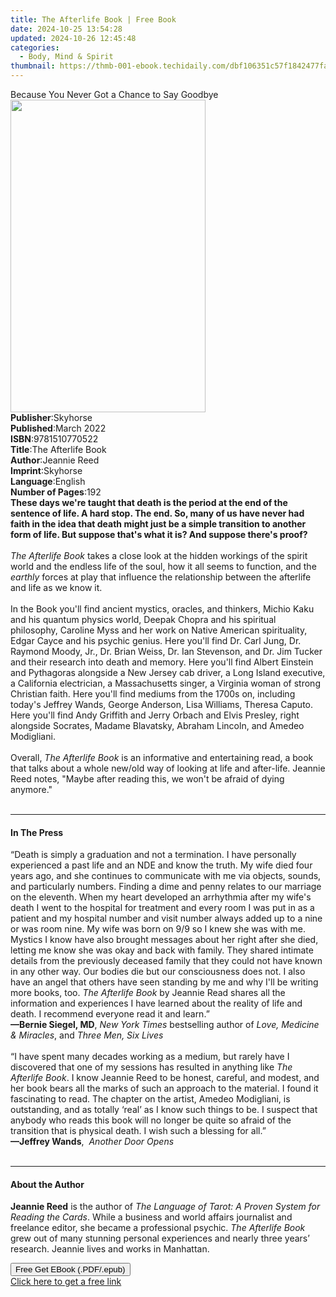 ```yaml
---
title: The Afterlife Book | Free Book
date: 2024-10-25 13:54:28
updated: 2024-10-26 12:45:48
categories:
  - Body, Mind & Spirit
thumbnail: https://thmb-001-ebook.techidaily.com/dbf106351c57f1842477fa6bb7f091cd1581930e78a03dd339998b7675298a0e.jpg
---
```

<main id="book-container">
  <div class="flex flex-col">
    <div class="book-brief flex-1 py-6 px-4 sm:p-6 md:py-10 md:px-8">
      <!-- brief-->
      <div class="book-brief-main">
        Because You Never Got a Chance to Say Goodbye
      </div>
    </div>
    <div
      class="book-meta-info flex-1 grid gap-4 col-start-1 col-end-3 row-start-1 sm:mb-6 sm:grid-cols-4 lg:gap-6 lg:col-start-2 lg:row-end-6 lg:row-span-6 lg:mb-0"
    >
      <div
        class="book-meta-info-left place-content-center mt-4 p-4 text-sm leading-6 col-start-2 col-span-2 dark:text-slate-400"
      >
        <img
          class="w-full h-500 object-cover rounded-lg sm:h-255 sm:col-span-2 lg:col-span-full"
          src="https://img-001-ebook.techidaily.com/428405b537b8fff67a14ef36171de2e64985ba08185ebb0ec2a68d6f0143d168.jpg"
          alt=""
          width="312"
          height="500"
        />
      </div>
      <div
        class="book-meta-info-right mt-2 col-start-1 row-start-2 col-span-3 self-center"
      >
        <!-- meta data  -->
        <div class="flex flex-col px-4 md:px-8">
          <div class="flex-1">
            <strong>Publisher</strong>:<span class="px-2">Skyhorse</span>
          </div>
          <div class="flex-1">
            <strong>Published</strong>:<span class="px-2">March 2022</span>
          </div>
          <div class="flex-1">
            <strong>ISBN</strong>:<span class="px-2">9781510770522</span>
          </div>
          <div class="flex-1">
            <strong>Title</strong>:<span class="px-2">The Afterlife Book</span>
          </div>
          <div class="flex-1">
            <strong>Author</strong>:<span class="px-2">Jeannie Reed</span>
          </div>
          <div class="flex-1">
            <strong>Imprint</strong>:<span class="px-2">Skyhorse</span>
          </div>
          <div class="flex-1">
            <strong>Language</strong>:<span class="px-2">English</span>
          </div>
          <div class="flex-1">
            <strong>Number of Pages</strong>:<span class="px-2">192</span>
          </div>
        </div>
      </div>
    </div>
    <div class="book-description flex-1 py-6 px-4 sm:p-6 md:py-10 md:px-8">
      <div class="book-description-main">
        <div accordion-content="" id="description">
          <b
            >These days we're taught that death is the period at the end of the
            sentence of life. A hard stop. The end. So, many of us have never
            had faith in the idea that death might just be a simple transition
            to another form of life. But suppose that's what it is? And suppose
            there's proof?</b
          ><br />
          &nbsp;<br /><i>The Afterlife Book</i> takes a close look at the hidden
          workings of the spirit world and the endless life of the soul, how it
          all seems to function, and the <i>earthly</i> forces at play that
          influence the relationship between the afterlife and life as we know
          it.<br />
          &nbsp;<br />
          In the Book you'll find ancient mystics, oracles, and thinkers, Michio
          Kaku and his quantum physics world, Deepak Chopra and his spiritual
          philosophy, Caroline Myss and her work on Native American
          spirituality, Edgar Cayce and his psychic genius. Here you'll find Dr.
          Carl Jung, Dr. Raymond Moody, Jr., Dr. Brian Weiss, Dr. Ian Stevenson,
          and Dr. Jim Tucker and their research into death and memory. Here
          you'll find Albert Einstein and Pythagoras alongside a New Jersey cab
          driver, a Long Island executive, a California electrician, a
          Massachusetts singer, a Virginia woman of strong Christian faith. Here
          you'll find mediums from the 1700s on, including today's Jeffrey
          Wands, George Anderson, Lisa Williams, Theresa Caputo. Here you'll
          find Andy Griffith and Jerry Orbach and Elvis Presley, right alongside
          Socrates, Madame Blavatsky, Abraham Lincoln, and Amedeo Modigliani.<br />
          &nbsp;<br />
          Overall, <i>The Afterlife Book</i> is an informative and entertaining
          read, a book that talks about a whole new/old way of looking at life
          and after-life. Jeannie Reed notes, "Maybe after reading this, we
          won't be afraid of dying anymore."<br />
          &nbsp;
        </div>
        <div class="accordion-fader"></div>
      </div>
    </div>
    <div class="book-excerpts flex-1 py-6 px-4 sm:p-6 md:py-10 md:px-8">
      <!-- excerpts-->
      <div class="book-excerpts-main">
        <hr />
        <h4 class="placeholder placeholder-heading">
          <span>In The Press</span>
        </h4>
        <p>
          “Death is simply a graduation and not a termination. I have personally
          experienced a past life and an NDE and know the truth. My wife died
          four years ago, and she continues to communicate with me via objects,
          sounds, and particularly numbers. Finding a dime and penny relates to
          our marriage on the eleventh. When my heart developed an arrhythmia
          after my wife's death I went to the hospital for treatment and every
          room I was put in as a patient and my hospital number and visit number
          always added up to a nine or was room nine. My wife was born on 9/9 so
          I knew she was with me. Mystics I know have also brought messages
          about her right after she died, letting me know she was okay and back
          with family. They shared intimate details from the previously deceased
          family that they could not have known in any other way. Our bodies die
          but our consciousness does not. I also have an angel that others have
          seen standing by me and why I'll be writing more books, too.&nbsp;<i
            >The Afterlife Book</i
          >&nbsp;by Jeannie Read shares all the information and experiences I
          have learned about the reality of life and death. I recommend everyone
          read it and learn.”<br /><b>—Bernie Siegel, MD</b>,&nbsp;<i
            >New York Times</i
          >&nbsp;bestselling author of&nbsp;<i>Love, Medicine &amp; Miracles</i
          >, and&nbsp;<i>Three Men, Six Lives</i><br /><br />“I have spent many
          decades working as a medium, but rarely have I discovered that one of
          my sessions has resulted in anything like <i>The Afterlife Book</i>. I
          know Jeannie Reed to be honest, careful, and modest, and her book
          bears all the marks of such an approach to the material. I found it
          fascinating to read. The chapter on the artist, Amedeo Modigliani, is
          outstanding, and as totally ‘real’ as I know such things to be. I
          suspect that anybody who reads this book will no longer be quite so
          afraid of the transition that is physical death. I wish such a
          blessing for all.”&nbsp;<br /><b>—Jeffrey Wands</b>,<i>
            &nbsp;Another Door Opens</i
          ><br /><br />
        </p>
      </div>
    </div>
    <div class="book-about-author flex-1 py-6 px-4 sm:p-6 md:py-10 md:px-8">
      <!-- about author-->
      <div class="book-main-author-main">
        <hr />
        <h4 class="placeholder placeholder-heading">
          <span>About the Author</span>
        </h4>
        <p>
          <b>Jeannie Reed</b> is the author of
          <i>The Language of Tarot: A Proven System for Reading the Cards</i>.
          While a business and world affairs journalist and freelance editor,
          she became a professional psychic. <i>The Afterlife Book</i> grew out
          of many stunning personal experiences and nearly three years’
          research. Jeannie lives and works in Manhattan.<br />
        </p>
      </div>
    </div>
    <div class="book-free-get flex-1 py-6 px-4 sm:p-6 md:py-10 md:px-8">
      <button
        id="btn-free-get"
        class="bg-blue-500 hover:bg-blue-700 text-white font-bold py-2 px-4 rounded"
      >
        Free Get EBook (.PDF/.epub)
      </button>
      <div id="countdown-display" class="px-2 text-lg mt-2"></div>
      <a
        id="free-link"
        class="hidden bg-blue-500 hover:bg-blue-700 text-white font-bold py-2 px-4 rounded"
        href="https://www.ebooks.com/en-us/book/210390309/the-afterlife-book/jeannie-reed/"
        target="_blank"
        >Click here to get a free link</a
      >
    </div>
    <script>
      let countdownTime = 0;
      let countdownInterval = null;
      document
        .getElementById('btn-free-get')
        .addEventListener('click', startCountdown);
      function startCountdown() {
        countdownTime = new Date().getTime() + 60000 * 3;
        countdownInterval = setInterval(updateCountdown, 1000);
        document.getElementById('btn-free-get').disabled = true;
        document
          .getElementById('btn-free-get')
          .classList.add('bg-gray-500', 'cursor-not-allowed');
      }
      function updateCountdown() {
        let currentTime = new Date().getTime();
        let timeLeft = countdownTime - currentTime;
        let secondsLeft = Math.floor(timeLeft / 1000);
        document.getElementById('countdown-display').innerHTML =
          `Remaining time: ${secondsLeft} seconds.`;
        if (secondsLeft <= 0) {
          clearInterval(countdownInterval);
          document.getElementById('btn-free-get').classList.add('hidden');
          document.getElementById('free-link').classList.remove('hidden');
          document.getElementById('countdown-display').innerHTML = '';
        }
      }
    </script>
  </div>
</main>
